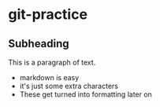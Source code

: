 # git-practice

## Subheading
This is a paragraph of text.

- markdown is easy
- it's just some extra characters
- These get turned into formatting later on
